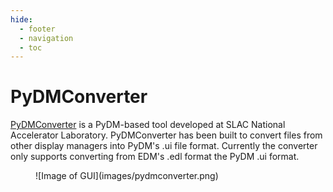 ```yaml
---
hide:
  - footer
  - navigation
  - toc
---
```


# PyDMConverter

[PyDMConverter](https://github.com/slaclab/pydm-converter-tool) is a PyDM-based tool developed at SLAC National Accelerator Laboratory. PyDMConverter has been built to convert files from other display managers into PyDM's .ui file format. Currently the converter only supports converting from EDM's .edl format the PyDM .ui format.

<figure markdown="span">
  ![Image of GUI](images/pydmconverter.png)
</figure>
